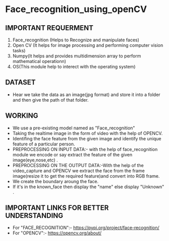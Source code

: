 # Face_recognition_using_openCV
## IMPORTANT REQUERMENT
1. Face_recognition (Helps to Recognize and manipulate faces)
2. Open CV (It helps for image processing and performing computer vision tasks)
3. Numpy(It helps and provides multidimension array to perform mathematical operationn)
4. OS(This module help to interect with the operating system)

## DATASET
* Hear we take the data as an image(jpg format) and store it into a folder and then give the path of that folder. 

## WORKING
* We use a pre-existing model named as "Face_recognition"
* Taking the realtime image in the form of video with the help of OPENCV.
* Identifing the face feature from the given image and identify the unique feature of a particular person.
* PREPROCESSING ON INPUT DATA:- with the help of face_recognition module we encode or say extract the feature of the given image(eye,nose,etc) .
* PREPROCESSING ON THE OUTPUT DATA:-With the help of the video_capture and OPENCV we extract the face from the frame image(resize it to get the required feature)and convert into RGB frame. 
* We create the boundary aroung the face.
* If it's in the known_face then display the "name" else display "Unknown" .

## IMPORTANT LINKS FOR BETTER UNDERSTANDING
* For "FACE_RECOGNITION":- https://pypi.org/project/face-recognition/
* For "OPENCV":- https://opencv.org/about/
